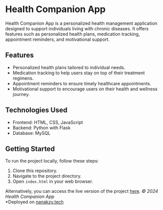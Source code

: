 # Health Companion App

Health Companion App is a personalized health management application designed to support individuals living with chronic diseases. It offers features such as personalized health plans, medication tracking, appointment reminders, and motivational support.

## Features

- Personalized health plans tailored to individual needs.
- Medication tracking to help users stay on top of their treatment regimens.
- Appointment reminders to ensure timely healthcare appointments.
- Motivational support to encourage users on their health and wellness journey.

## Technologies Used

- Frontend: HTML, CSS, JavaScript
- Backend: Python with Flask
- Database: MySQL

## Getting Started

To run the project locally, follow these steps:

1. Clone this repository.
2. Navigate to the project directory.
3. Open `index.html` in your web browser.

Alternatively, you can access the live version of the project [here](https://nanakzy.github.io/Health-Companion-App/).
*© 2024 Health Companion App*  
*Deployed on [nanakzy.tech](https://nanakzy.tech)
